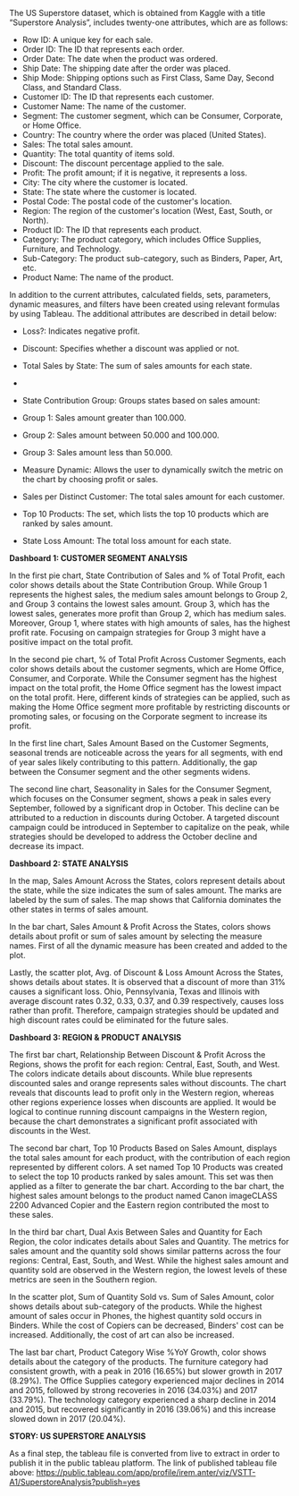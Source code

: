 The US Superstore dataset, which is obtained from Kaggle with a title “Superstore Analysis”, includes twenty-one attributes, which are as follows:

- Row ID: A unique key for each sale.
- Order ID: The ID that represents each order.
- Order Date: The date when the product was ordered.
- Ship Date: The shipping date after the order was placed.
- Ship Mode: Shipping options such as First Class, Same Day, Second Class, and Standard Class.
- Customer ID: The ID that represents each customer.
- Customer Name: The name of the customer.
- Segment: The customer segment, which can be Consumer, Corporate, or Home Office.
- Country: The country where the order was placed (United States).
- Sales: The total sales amount.
- Quantity: The total quantity of items sold.
- Discount: The discount percentage applied to the sale.
- Profit: The profit amount; if it is negative, it represents a loss.
- City: The city where the customer is located.
- State: The state where the customer is located.
- Postal Code: The postal code of the customer's location.
- Region: The region of the customer's location (West, East, South, or North).
- Product ID: The ID that represents each product.
- Category: The product category, which includes Office Supplies, Furniture, and Technology.
- Sub-Category: The product sub-category, such as Binders, Paper, Art, etc.
- Product Name: The name of the product.

In addition to the current attributes, calculated fields, sets, parameters, dynamic measures, and filters have been created using relevant formulas by using Tableau. The additional attributes are described in detail below:

- Loss?: Indicates negative profit.
- Discount: Specifies whether a discount was applied or not.
- Total Sales by State: The sum of sales amounts for each state.
- 
- State Contribution Group: Groups states based on sales amount:

- Group 1: Sales amount greater than 100.000.
- Group 2: Sales amount between 50.000 and 100.000.
- Group 3: Sales amount less than 50.000.
  
- Measure Dynamic: Allows the user to dynamically switch the metric on the chart by choosing profit or sales.
- Sales per Distinct Customer: The total sales amount for each customer.
- Top 10 Products: The set, which lists the top 10 products which are ranked by sales amount.
- State Loss Amount: The total loss amount for each state.

**Dashboard 1: CUSTOMER SEGMENT ANALYSIS**

In the first pie chart, State Contribution of Sales and % of Total Profit, each color shows details about the State Contribution Group. While Group 1 represents the highest sales, the medium sales amount belongs to Group 2, and Group 3 contains the lowest sales amount. Group 3, which has the lowest sales, generates more profit than Group 2, which has medium sales. Moreover, Group 1, where states with high amounts of sales, has the highest profit rate. Focusing on campaign strategies for Group 3 might have a positive impact on the total profit.

In the second pie chart, % of Total Profit Across Customer Segments, each color shows details about the customer segments, which are Home Office, Consumer, and Corporate. While the Consumer segment has the highest impact on the total profit, the Home Office segment has the lowest impact on the total profit. Here, different kinds of strategies can be applied, such as making the Home Office segment more profitable by restricting discounts or promoting sales, or focusing on the Corporate segment to increase its profit.

In the first line chart, Sales Amount Based on the Customer Segments, seasonal trends are noticeable across the years for all segments, with end of year sales likely contributing to this pattern. Additionally, the gap between the Consumer segment and the other segments widens.

The second line chart, Seasonality in Sales for the Consumer Segment, which focuses on the Consumer segment, shows a peak in sales every September, followed by a significant drop in October. This decline can be attributed to a reduction in discounts during October. A targeted discount campaign could be introduced in September to capitalize on the peak, while strategies should be developed to address the October decline and decrease its impact.

**Dashboard 2: STATE ANALYSIS**

In the map, Sales Amount Across the States, colors represent details about the state, while the size indicates the sum of sales amount. The marks are labeled by the sum of sales. The map shows that California dominates the other states in terms of sales amount.

In the bar chart, Sales Amount & Profit Across the States, colors shows details about profit or sum of sales amount by selecting the measure names. First of all the dynamic measure has been created and added to the plot.

Lastly, the scatter plot, Avg. of Discount & Loss Amount Across the States, shows details about states. It is observed that a discount of more than 31% causes a significant loss. Ohio, Pennsylvania, Texas and Illinois with average discount rates 0.32, 0.33, 0.37, and 0.39 respectively, causes loss rather than profit. Therefore, campaign strategies should be updated and high discount rates could be eliminated for the future sales.

**Dashboard 3: REGION & PRODUCT ANALYSIS**

The first bar chart, Relationship Between Discount & Profit Across the Regions, shows the profit for each region: Central, East, South, and West. The colors indicate details about discounts. While blue represents discounted sales and orange represents sales without discounts. The chart reveals that discounts lead to profit only in the Western region, whereas other regions experience losses when discounts are applied. It would be logical to continue running discount campaigns in the Western region, because the chart demonstrates a significant profit associated with discounts in the West.

The second bar chart, Top 10 Products Based on Sales Amount, displays the total sales amount for each product, with the contribution of each region represented by different colors. A set named Top 10 Products was created to select the top 10 products ranked by sales amount. This set was then applied as a filter to generate the bar chart. According to the bar chart, the highest sales amount belongs to the product named Canon imageCLASS 2200 Advanced Copier and the Eastern region contributed the most to these sales.

In the third bar chart, Dual Axis Between Sales and Quantity for Each Region, the color indicates details about Sales and Quantity. The metrics for sales amount and the quantity sold shows similar patterns across the four regions: Central, East, South, and West. While the highest sales amount and quantity sold are observed in the Western region, the lowest levels of these metrics are seen in the Southern region.

In the scatter plot, Sum of Quantity Sold vs. Sum of Sales Amount, color shows details about sub-category of the products. While the highest amount of sales occur in Phones, the highest quantity sold occurs in Binders. While the cost of Copiers can be decreased, Binders' cost can be increased. Additionally, the cost of art can also be increased.

The last bar chart, Product Category Wise %YoY Growth, color shows details about the category of the products. The furniture category had consistent growth, with a peak in 2016 (16.65%) but slower growth in 2017 (8.29%). The Office Supplies category experienced major declines in 2014 and 2015, followed by strong recoveries in 2016 (34.03%) and 2017 (33.79%). The technology category experienced a sharp decline in 2014 and 2015, but recovered significantly in 2016 (39.06%) and this increase slowed down in 2017 (20.04%).

**STORY: US SUPERSTORE ANALYSIS**

As a final step, the tableau file is converted from live to extract in order to publish it in the public tableau platform. The link of published tableau file above:
https://public.tableau.com/app/profile/irem.anter/viz/VSTT-A1/SuperstoreAnalysis?publish=yes
